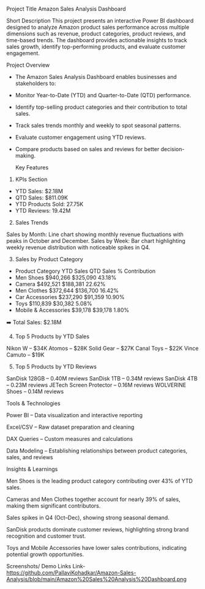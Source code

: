 Project Title
Amazon Sales Analysis Dashboard

Short Description
This project presents an interactive Power BI dashboard designed to analyze Amazon product sales performance across multiple dimensions such as revenue, product categories, product reviews, and time-based trends. 
The dashboard provides actionable insights to track sales growth, identify top-performing products, and evaluate customer engagement.

Project Overview

- The Amazon Sales Analysis Dashboard enables businesses and stakeholders to:
- Monitor Year-to-Date (YTD) and Quarter-to-Date (QTD) performance.
- Identify top-selling product categories and their contribution to total sales.
- Track sales trends monthly and weekly to spot seasonal patterns.
- Evaluate customer engagement using YTD reviews.
- Compare products based on sales and reviews for better decision-making.

  Key Features
1. KPIs Section

- YTD Sales: $2.18M
- QTD Sales: $811.09K
- YTD Products Sold: 27.75K
- YTD Reviews: 19.42M

2. Sales Trends

Sales by Month: Line chart showing monthly revenue fluctuations with peaks in October and December.
Sales by Week: Bar chart highlighting weekly revenue distribution with noticeable spikes in Q4.

3. Sales by Product Category

- Product Category	     YTD Sales	    QTD Sales	    % Contribution
- Men Shoes             	$940,266	     $325,090 	       43.18%
- Camera	                $492,521	     $188,381	         22.62%
- Men Clothes           	$372,644	     $136,700	         16.42%
- Car Accessories       	$237,290	     $91,359         	 10.90%
- Toys	                  $110,839	     $30,382            5.08%
- Mobile & Accessories  	$39,178	       $39,178	          1.80%

➡️ Total Sales: $2.18M


4. Top 5 Products by YTD Sales

Nikon W – $34K
Atomos – $28K
Solid Gear – $27K
Canal Toys – $22K
Vince Camuto – $19K


5. Top 5 Products by YTD Reviews

SanDisk 128GB – 0.40M reviews
SanDisk 1TB – 0.34M reviews
SanDisk 4TB – 0.23M reviews
JETech Screen Protector – 0.16M reviews
WOLVERINE Shoes – 0.14M reviews


Tools & Technologies

Power BI – Data visualization and interactive reporting

Excel/CSV – Raw dataset preparation and cleaning

DAX Queries – Custom measures and calculations

Data Modeling – Establishing relationships between product categories, sales, and reviews


Insights & Learnings

Men Shoes is the leading product category contributing over 43% of YTD sales.

Cameras and Men Clothes together account for nearly 39% of sales, making them significant contributors.

Sales spikes in Q4 (Oct–Dec), showing strong seasonal demand.

SanDisk products dominate customer reviews, highlighting strong brand recognition and customer trust.

Toys and Mobile Accessories have lower sales contributions, indicating potential growth opportunities.

Screenshots/ Demo Links
Link- https://github.com/PallaviKohadkar/Amazon-Sales-Analysis/blob/main/Amazon%20Sales%20Analysis%20Dashboard.png
